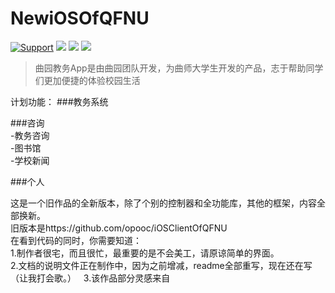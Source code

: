# NewiOSOfQFNU
[![Support](https://img.shields.io/badge/support-iOS%208%2B%20-blue.svg?style=flat)](https://www.apple.com/nl/ios/)
![](https://img.shields.io/badge/lanuage-Objective--C-brightgreen.svg)
![](https://img.shields.io/badge/pod-1.0.0-red.svg)
![](https://img.shields.io/badge/license-apache-green.svg)

> 曲园教务App是由曲园团队开发，为曲师大学生开发的产品，志于帮助同学们更加便捷的体验校园生活

计划功能：
###教务系统  

###咨询  
-教务咨询  
-图书馆  
-学校新闻  
  
###个人  
  
  
这是一个旧作品的全新版本，除了个别的控制器和全功能库，其他的框架，内容全部换新。  
旧版本是https://github.com/opooc/iOSClientOfQFNU  
在看到代码的同时，你需要知道：  
1.制作者很宅，而且很忙，最重要的是不会美工，请原谅简单的界面。  
2.文档的说明文件正在制作中，因为之前增减，readme全部重写，现在还在写（让我打会歌。）  
3.该作品部分灵感来自  
